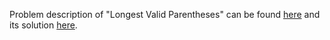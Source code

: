 Problem description of "Longest Valid Parentheses" can be found [here](https://leetcode.com/problems/longest-valid-parentheses/) and its solution [here](https://github.com/aurimas13/LeetCode-HR-MAANG/blob/main/LeetCode/Python%20Solutions/Longest%20Valid%20Parentheses/longest.py).